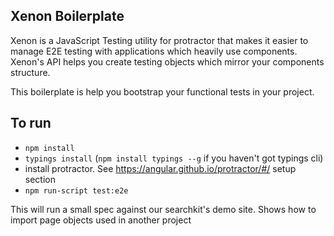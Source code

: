 ## Xenon Boilerplate
Xenon is a JavaScript Testing utility for protractor that makes it easier to manage E2E testing with applications which heavily use components. Xenon's API helps you create testing objects which mirror your components structure.

This boilerplate is help you bootstrap your functional tests in your project.

## To run
* `npm install`
* `typings install` (`npm install typings --g` if you haven't got typings cli)
* install protractor. See https://angular.github.io/protractor/#/ setup section
* `npm run-script test:e2e`

This will run a small spec against our searchkit's demo site. Shows how to import page objects used in another project
